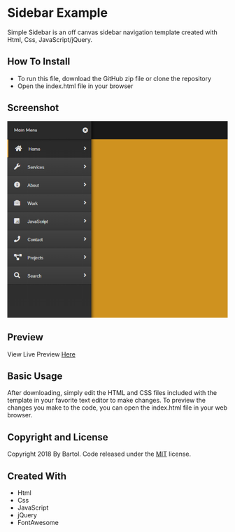 # Sidebar Example

Simple Sidebar is an off canvas sidebar navigation template created with Html, Css, JavaScript/jQuery.

## How To Install

* To run this file, download the GitHub zip file or clone the repository
* Open the index.html file in your browser

## Screenshot

![alt text](Preview-img.png)

## Preview

View Live Preview [Here](https://msmatki.github.io/Sidebar/)

## Basic Usage

After downloading, simply edit the HTML and CSS files included with the template in your favorite text editor to make changes. To preview the changes you make to the code, you can open the index.html file in your web browser.

## Copyright and License

Copyright 2018 By Bartol. Code released under the [MIT](https://github.com/MsMatki/Sidebar/blob/master/LICENSE) license.

## Created With
* Html
* Css
* JavaScript
* jQuery
* FontAwesome